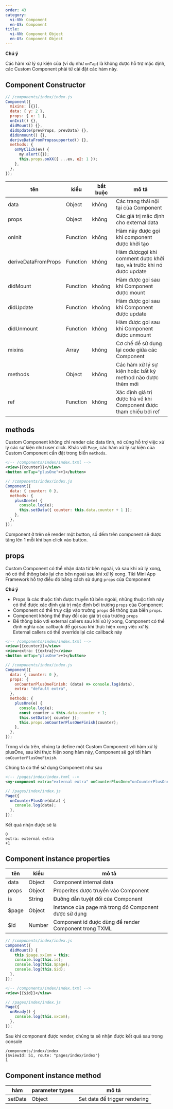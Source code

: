 ```yaml
---
order: 43
category:
  vi-VN: Component
  en-US: Component
title:
  vi-VN: Component Object
  en-US: Component Object
---
```


**Chú ý**

Các hàm xử lý sự kiện của (ví dụ như `onTap`) là không được hỗ trợ mặc định, các Custom Component phải từ cài đặt các hàm này.

## Component Constructor

```js
// /components/index/index.js
Component({
  mixins: [{}],
  data: { y: 2 },
  props: { x: 1 },
  onInit() {},
  didMount() {},
  didUpdate(prevProps, prevData) {},
  didUnmount() {},
  deriveDataFromPropssupported() {},
  methods: {
    onMyClick(ev) {
      my.alert({});
      this.props.onXX({ ...ev, e2: 1 });
    },
  },
});
```

| tên                 | kiểu     | bắt buộc | mô tả                                                              |
| ------------------- | -------- | -------- | ------------------------------------------------------------------ |
| data                | Object   | không    | Các trạng thái nội tại của Component                               |
| props               | Object   | không    | Các giá trị mặc định cho external data                             |
| onInit              | Function | không    | Hàm này được gọi khi component được khởi tạo                       |
| deriveDataFromProps | Function | không    | Hàm đượcgọi khi comment được khởi tạo, và trước khi nó được update |
| didMount            | Function | khoông   | Hàm được gọi sau khi Component được mount                          |
| didUpdate           | Function | khoông   | Hàm được gọi sau khi Component được update                         |
| didUnmount          | Function | không    | Hàm được gọi sau khi Component được unmount                        |
| mixins              | Array    | không    | Cơ chế để sử dụng lại code giữa các Component                      |
| methods             | Object   | không    | Các hàm xử lý sự kiện hoặc bất kỳ method nào được thêm mới         |
| ref                 | Function | không    | Xác định giá trị được trả về khi Component được tham chiếu bởi ref |

## methods

Custom Component không chỉ render các data tĩnh, nó cũng hỗ trợ việc xử lý các sự kiện như user click.
Khác với `Page`, các hàm xử lý sự kiện của Custom Component cần đặt trong biến `methods`.

```xml
<!-- /components/index/index.txml -->
<view>{{counter}}</view>
<button onTap="plusOne">+1</button>
```

```js
// /components/index/index.js
Component({
  data: { counter: 0 },
  methods: {
    plusOne(e) {
      console.log(e);
      this.setData({ counter: this.data.counter + 1 });
    },
  },
});
```

Component ở trên sẽ render một button, số đếm trên component sẽ được tăng lên 1 mỗi khi bạn click vào button.

## props

Custom Component có thể nhận data từ bên ngoài, và sau khi xử lý xong, nó có thể thông báo lại cho bên ngoài sau khi xử lý xong.
Tiki Mini App Framework hỗ trợ điều đó bằng cách sử dụng `props` của Component

**Chú ý**

- Props là các thuộc tính được truyền từ bên ngoài, những thuộc tính này có thể được xác định giá trị mặc định bởi trường `props` của Component
- Component có thể truy cập vào trường `props` để thông qua biến `props`.
- Component không thể thay đổi các giá trị của trường `props`
- Để thông báo với external callers sau khi xử lý xong, Component có thể định nghĩa các callback để gọi sau khi thực hiện xong việc xử lý. External callers có thể override lại các callback này

```xml
<!-- /components/index/index.txml -->
<view>{{counter}}</view>
<view>extra: {{extra}}</view>
<button onTap="plusOne">+1</button>
```

```js
// /components/index/index.js
Component({
  data: { counter: 0 },
  props: {
    onCounterPlusOneFinish: (data) => console.log(data),
    extra: "default extra",
  },
  methods: {
    plusOne(e) {
      console.log(e);
      const counter = this.data.counter + 1;
      this.setData({ counter });
      this.props.onCounterPlusOneFinish(counter);
    },
  },
});
```

Trong ví dụ trên, chúng ta define một Custom Component với hàm xử lý plusOne, sau khi thực hiện xong hàm này,
Component sẽ gọi tới hàm `onCounterPlusOneFinish`.

Chúng ta có thể sử dụng Component như sau

```xml
<!-- /pages/index/index.txml -->
<my-component extra="external extra" onCounterPlusOne="onCounterPlusOne" />
```

```js
// /pages/index/index.js
Page({
  onCounterPlusOne(data) {
    console.log(data);
  },
});
```

Kết quả nhận được sẽ là

```
0
extra: external extra
+1
```

## Component instance properties

| tên    | kiểu   | mô tả                                                 |
| ------ | ------ | ----------------------------------------------------- |
| data   | Object | Component internal data                               |
| props  | Object | Properites được truyền vào Component                  |
| is     | String | Đường dẫn tuyệt đối của Component                     |
| $page  | Object | Instance của page mà trong đó Component được sử dụng  |
| $id    | Number | Component id được dùng để render Component trong TXML |

```js
// /components/index/index.js
Component({
  didMount() {
    this.$page.xxCom = this;
    console.log(this.is);
    console.log(this.$page);
    console.log(this.$id);
  },
});
```

```xml
<!-- /components/index/index.txml -->
<view>{{$id}}</view>
```

```js
// /pages/index/index.js
Page({
  onReady() {
    console.log(this.xxCom);
  },
});
```

Sau khi component được render, chúng ta sẽ nhận được kết quả sau trong console

```
/components/index/index
{$viewId: 51, route: "pages/index/index"}
1
```

## Component instance method

| hàm     | parameter types | mô tả                         |
| ------- | --------------- | ----------------------------- |
| setData | Object          | Set data để trigger rendering |
